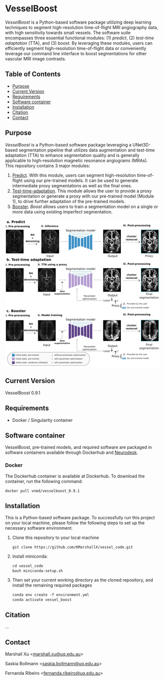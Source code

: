 # **VesselBoost**
*VesselBoost* is a Python-based software package utilizing deep learning techniques to segment high-resolution time-of-flight MRI angiography data, with high sensitivity towards small vessels. The software suite encompasses three essential functional modules: (1) *predict*, (2) *test-time adaptation* (TTA), and (3) *boost*. By leveraging these modules, users can efficiently segment high-resolution time-of-flight data or conveniently leverage our command line interface to boost segmentations for other vascular MRI image contrasts.

## **Table of Contents**
- [Purpose](#purpose)
- [Current Version](#current-version)
- [Requirements](#requirements)
- [Software container](#software-container)
- [Installation](#installation)
- [Citation](#citation)
- [Contact](#contact)

## **Purpose**
*VesselBoost* is a Python-based software package leveraging a UNet3D-based segmentation pipeline that utilizes data augmentation and test-time adaptation (TTA) to enhance segmentation quality and is generally applicable to high-resolution magnetic resonance angiograms (MRAs).\
This repository contains 3 major modules: 

1. [Predict](https://github.com/KMarshallX/vessel_code/blob/master/documentation/predict_readme.md). With this module, users can segment high-resolution time-of-flight using our pre-trained models. It can be used to generate intermediate proxy segmentations as well as the final ones.
2. [Test-time-adaptation](https://github.com/KMarshallX/vessel_code/blob/master/documentation/tta_readme.md). This module allows the user to provide a proxy segmentation or generate a proxy with our pre-trained model (Module 1), to drive further adaptation of the pre-trained models.
3. [Booster](https://github.com/KMarshallX/vessel_code/blob/master/documentation/boost_readme.md). *Boost* allows users to train a segmentation model on a single or more data using existing imperfect segmentation.

<p align="center">
<img src="./paper/figure1.png">
</p>


## **Current Version**
VesselBoost 0.9.1

## **Requirements**
- Docker / Singularity container

## **Software container**

VesselBoost, pre-trained models, and required software are packaged in software containers available through Dockerhub and [Neurodesk](https://www.neurodesk.org/).

### **Docker**

The Dockerhub container is available at Dockerhub. To download the container, run the following command:

```
docker pull vnmd/vesselboost_0.9.1
```

## **Installation**
This is a Python-based software package. To successfully run this project on your local machine, please follow the following steps to set up the necessary software environment.

1. Clone this repository to your local machine
    ```
    git clone https://github.com/KMarshallX/vessel_code.git
    ```
2. Install miniconda:
    ```
    cd vessel_code
    bash miniconda-setup.sh
    ```
3. Then set your current working directory as the cloned repository, and install the remaining required packages
    ```
    conda env create -f environment.yml
    conda activate vessel_boost
    ```

## **Citation**
...

## **Contact**
Marshall Xu <[marshall.xu@uq.edu.au](marshall.xu@uq.edu.au)>

Saskia Bollmann <[saskia.bollmann@uq.edu.au](saskia.bollmann@uq.edu.au)>

Fernanda Ribeiro <[fernanda.ribeiro@uq.edu.au](fernanda.ribeiro@uq.edu.au)>


